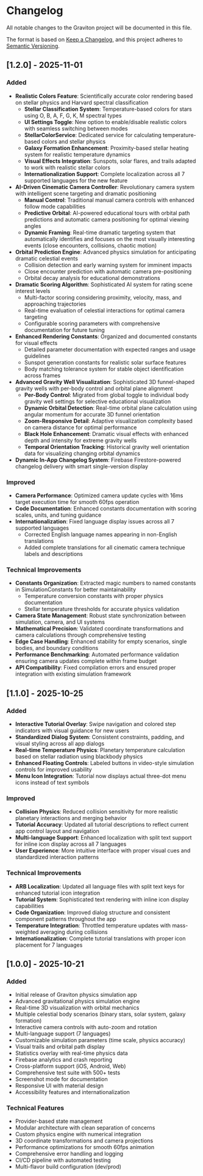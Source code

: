 # Changelog

All notable changes to the Graviton project will be documented in this file.

The format is based on [Keep a Changelog](https://keepachangelog.com/en/1.0.0/),
and this project adheres to [Semantic Versioning](https://semver.org/spec/v2.0.0.html).

## [1.2.0] - 2025-11-01

### Added
- **Realistic Colors Feature**: Scientifically accurate color rendering based on stellar physics and Harvard spectral classification
  - **Stellar Classification System**: Temperature-based colors for stars using O, B, A, F, G, K, M spectral types
  - **UI Settings Toggle**: New option to enable/disable realistic colors with seamless switching between modes
  - **StellarColorService**: Dedicated service for calculating temperature-based colors and stellar physics
  - **Galaxy Formation Enhancement**: Proximity-based stellar heating system for realistic temperature dynamics
  - **Visual Effects Integration**: Sunspots, solar flares, and trails adapted to work with realistic stellar colors
  - **Internationalization Support**: Complete localization across all 7 supported languages for the new feature
- **AI-Driven Cinematic Camera Controller**: Revolutionary camera system with intelligent scene targeting and dramatic positioning
  - **Manual Control**: Traditional manual camera controls with enhanced follow mode capabilities
  - **Predictive Orbital**: AI-powered educational tours with orbital path predictions and automatic camera positioning for optimal viewing angles
  - **Dynamic Framing**: Real-time dramatic targeting system that automatically identifies and focuses on the most visually interesting events (close encounters, collisions, chaotic motion)
- **Orbital Prediction Engine**: Advanced physics simulation for anticipating dramatic celestial events
  - Collision detection and early warning system for imminent impacts
  - Close encounter prediction with automatic camera pre-positioning
  - Orbital decay analysis for educational demonstrations
- **Dramatic Scoring Algorithm**: Sophisticated AI system for rating scene interest levels
  - Multi-factor scoring considering proximity, velocity, mass, and approaching trajectories
  - Real-time evaluation of celestial interactions for optimal camera targeting
  - Configurable scoring parameters with comprehensive documentation for future tuning
- **Enhanced Rendering Constants**: Organized and documented constants for visual effects
  - Detailed parameter documentation with expected ranges and usage guidelines
  - Sunspot generation constants for realistic solar surface features
  - Body matching tolerance system for stable object identification across frames
- **Advanced Gravity Well Visualization**: Sophisticated 3D funnel-shaped gravity wells with per-body control and orbital plane alignment
  - **Per-Body Control**: Migrated from global toggle to individual body gravity well settings for selective educational visualization
  - **Dynamic Orbital Detection**: Real-time orbital plane calculation using angular momentum for accurate 3D funnel orientation
  - **Zoom-Responsive Detail**: Adaptive visualization complexity based on camera distance for optimal performance
  - **Black Hole Enhancement**: Dramatic visual effects with enhanced depth and intensity for extreme gravity wells
  - **Temporal Orientation Tracking**: Historical gravity well orientation data for visualizing changing orbital dynamics
- **Dynamic In-App Changelog System**: Firebase Firestore-powered changelog delivery with smart single-version display

### Improved
- **Camera Performance**: Optimized camera update cycles with 16ms target execution time for smooth 60fps operation
- **Code Documentation**: Enhanced constants documentation with scoring scales, units, and tuning guidance
- **Internationalization**: Fixed language display issues across all 7 supported languages
  - Corrected English language names appearing in non-English translations
  - Added complete translations for all cinematic camera technique labels and descriptions

### Technical Improvements
- **Constants Organization**: Extracted magic numbers to named constants in SimulationConstants for better maintainability
  - Temperature conversion constants with proper physics documentation
  - Stellar temperature thresholds for accurate physics validation
- **Camera State Management**: Robust state synchronization between simulation, camera, and UI systems
- **Mathematical Precision**: Validated coordinate transformations and camera calculations through comprehensive testing
- **Edge Case Handling**: Enhanced stability for empty scenarios, single bodies, and boundary conditions
- **Performance Benchmarking**: Automated performance validation ensuring camera updates complete within frame budget
- **API Compatibility**: Fixed compilation errors and ensured proper integration with existing simulation framework

## [1.1.0] - 2025-10-25

### Added
- **Interactive Tutorial Overlay**: Swipe navigation and colored step indicators with visual guidance for new users
- **Standardized Dialog System**: Consistent constraints, padding, and visual styling across all app dialogs
- **Real-time Temperature Physics**: Planetary temperature calculation based on stellar radiation using blackbody physics
- **Enhanced Floating Controls**: Labeled buttons in video-style simulation controls for improved usability
- **Menu Icon Integration**: Tutorial now displays actual three-dot menu icons instead of text symbols

### Improved
- **Collision Physics**: Reduced collision sensitivity for more realistic planetary interactions and merging behavior
- **Tutorial Accuracy**: Updated all tutorial descriptions to reflect current app control layout and navigation
- **Multi-language Support**: Enhanced localization with split text support for inline icon display across all 7 languages
- **User Experience**: More intuitive interface with proper visual cues and standardized interaction patterns

### Technical Improvements
- **ARB Localization**: Updated all language files with split text keys for enhanced tutorial icon integration
- **Tutorial System**: Sophisticated text rendering with inline icon display capabilities
- **Code Organization**: Improved dialog structure and consistent component patterns throughout the app
- **Temperature Integration**: Throttled temperature updates with mass-weighted averaging during collisions
- **Internationalization**: Complete tutorial translations with proper icon placement for 7 languages

## [1.0.0] - 2025-10-21

### Added
- Initial release of Graviton physics simulation app
- Advanced gravitational physics simulation engine
- Real-time 3D visualization with orbital mechanics
- Multiple celestial body scenarios (binary stars, solar system, galaxy formation)
- Interactive camera controls with auto-zoom and rotation
- Multi-language support (7 languages)
- Customizable simulation parameters (time scale, physics accuracy)
- Visual trails and orbital path display
- Statistics overlay with real-time physics data
- Firebase analytics and crash reporting
- Cross-platform support (iOS, Android, Web)
- Comprehensive test suite with 500+ tests
- Screenshot mode for documentation
- Responsive UI with material design
- Accessibility features and internationalization

### Technical Features
- Provider-based state management
- Modular architecture with clean separation of concerns
- Custom physics engine with numerical integration
- 3D coordinate transformations and camera projections
- Performance optimizations for smooth 60fps animation
- Comprehensive error handling and logging
- CI/CD pipeline with automated testing
- Multi-flavor build configuration (dev/prod)
